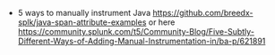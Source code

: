 - 5 ways to manually instrument Java https://github.com/breedx-splk/java-span-attribute-examples or here https://community.splunk.com/t5/Community-Blog/Five-Subtly-Different-Ways-of-Adding-Manual-Instrumentation-in/ba-p/621891